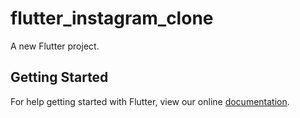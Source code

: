 # flutter_instagram_clone
A new Flutter project.

## Getting Started

For help getting started with Flutter, view our online
[documentation](https://flutter.io/).
